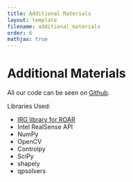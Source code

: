 ```yaml
---
title: Additional Materials
layout: template
filename: additional_materials
order: 6
mathjax: true
--- 
```


# Additional Materials

All our code can be seen on [Github](https://github.com/rliu4439/EE106AProject).

Libraries Used:
- [IRG library for ROAR](https://github.com/augcog/ROAR)
- Intel RealSense API
- NumPy
- OpenCV
- Controlpy
- SciPy
- shapely
- qpsolvers


